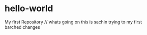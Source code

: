 # hello-world
My first Repository 
// whats going on this is sachin trying to my first barched changes 
